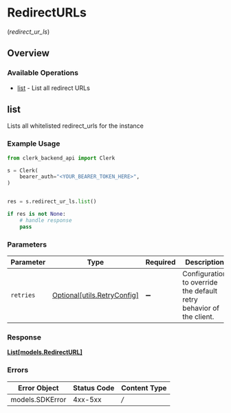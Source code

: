# RedirectURLs
(*redirect_ur_ls*)

## Overview

### Available Operations

* [list](#list) - List all redirect URLs

## list

Lists all whitelisted redirect_urls for the instance

### Example Usage

```python
from clerk_backend_api import Clerk

s = Clerk(
    bearer_auth="<YOUR_BEARER_TOKEN_HERE>",
)


res = s.redirect_ur_ls.list()

if res is not None:
    # handle response
    pass

```

### Parameters

| Parameter                                                           | Type                                                                | Required                                                            | Description                                                         |
| ------------------------------------------------------------------- | ------------------------------------------------------------------- | ------------------------------------------------------------------- | ------------------------------------------------------------------- |
| `retries`                                                           | [Optional[utils.RetryConfig]](../../models/utils/retryconfig.md)    | :heavy_minus_sign:                                                  | Configuration to override the default retry behavior of the client. |

### Response

**[List[models.RedirectURL]](../../models/.md)**

### Errors

| Error Object    | Status Code     | Content Type    |
| --------------- | --------------- | --------------- |
| models.SDKError | 4xx-5xx         | */*             |
